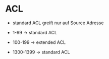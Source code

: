 # ACL
- standard ACL greift nur auf Source Adresse

- 1-99 -> standard ACL
- 100-199 -> extended ACL
- 1300-1399 -> standard ACL 